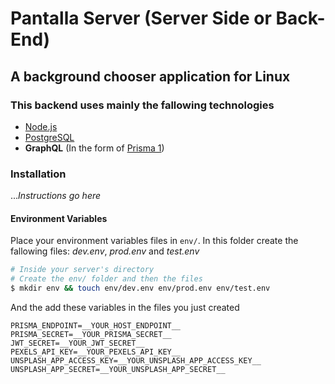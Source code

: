 # Pantalla Server (Server Side or Back-End)

## A background chooser application for Linux

### This backend uses mainly the fallowing technologies

- [Node.js](https://nodejs.org/en/)
- [PostgreSQL](https://www.postgresql.org/)
- **GraphQL** (In the form of [Prisma 1](https://www.prisma.io 'Prisma replaces traditional ORMs'))

### Installation

..._Instructions go here_

#### Environment Variables

Place your environment variables files in `env/`. In this folder create the fallowing files: _dev.env_, _prod.env_ and _test.env_

```bash
# Inside your server's directory
# Create the env/ folder and then the files
$ mkdir env && touch env/dev.env env/prod.env env/test.env
```

And the add these variables in the files you just created

```env
PRISMA_ENDPOINT=__YOUR_HOST_ENDPOINT__
PRISMA_SECRET=__YOUR_PRISMA_SECRET__
JWT_SECRET=__YOUR_JWT_SECRET__
PEXELS_API_KEY=__YOUR_PEXELS_API_KEY__
UNSPLASH_APP_ACCESS_KEY=__YOUR_UNSPLASH_APP_ACCESS_KEY__
UNSPLASH_APP_SECRET=__YOUR_UNSPLASH_APP_SECRET__
```
